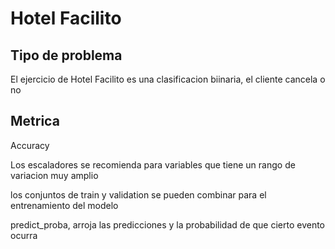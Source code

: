 # Hotel Facilito

## Tipo de problema
El ejercicio de Hotel Facilito es una clasificacion biinaria, el cliente cancela o no

## Metrica
Accuracy

Los escaladores se recomienda para variables que tiene un rango de variacion muy amplio

los conjuntos de train y validation se pueden combinar para el entrenamiento del modelo

predict_proba, arroja las predicciones y la probabilidad de que cierto evento ocurra